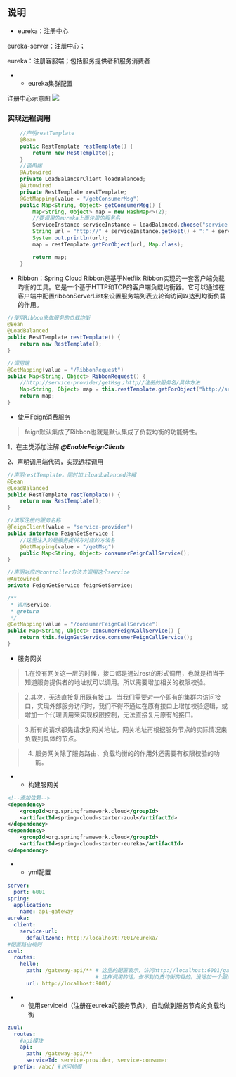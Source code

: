 ## 说明
* eureka：注册中心

eureka-server：注册中心；

eureka：注册客服端；包括服务提供者和服务消费者
* * eureka集群配置

注册中心示意图
![](http://upload-images.jianshu.io/upload_images/6944619-6f03a2c9ad708f6e.jpeg?imageMogr2/auto-orient/strip%7CimageView2/2/w/1240)


### 实现远程调用
```java
    //声明restTemplate
    @Bean
    public RestTemplate restTemplate() {
        return new RestTemplate();
    }
    //调用端
    @Autowired
    private LoadBalancerClient loadBalanced;
    @Autowired
    private RestTemplate restTemplate;    
    @GetMapping(value = "/getConsumerMsg")
    public Map<String, Object> getConsumerMsg() {
        Map<String, Object> map = new HashMap<>(2);
        //要调用的eureka上面注册的服务名
        ServiceInstance serviceInstance = loadBalanced.choose("service-provider");
        String url = "http://" + serviceInstance.getHost() + ":" + serviceInstance.getPort() + "/getMsg";
        System.out.println(url);
        map = restTemplate.getForObject(url, Map.class);

        return map;
    }
```

* Ribbon：Spring Cloud Ribbon是基于Netflix Ribbon实现的一套客户端负载均衡的工具。它是一个基于HTTP和TCP的客户端负载均衡器。它可以通过在客户端中配置ribbonServerList来设置服务端列表去轮询访问以达到均衡负载的作用。
```java
//使用Ribbon来做服务的负载均衡
@Bean
@LoadBalanced
public RestTemplate restTemplate() {
    return new RestTemplate();
}

//调用端
@GetMapping(value = "/RibbonRequest")
public Map<String, Object> RibbonRequest() {
    //http://service-provider/getMsg；http//注册的服务名/具体方法
    Map<String, Object> map = this.restTemplate.getForObject("http://service-provider/getMsg", Map.class);
    return map;
}

```
* 使用Feign消费服务
> feign默认集成了Ribbon也就是默认集成了负载均衡的功能特性。

1、在主类添加注解 ***@EnableFeignClients***

2、声明调用端代码，实现远程调用

```java
//声明restTemplate。同时加上loadbalanced注解
@Bean
@LoadBalanced
public RestTemplate restTemplate() {
    return new RestTemplate();
}

//填写注册的服务名称
@FeignClient(value = "service-provider")
public interface FeignGetService {
    //这里注入的是服务提供方对应的方法名
    @GetMapping(value = "/getMsg")
    public Map<String, Object> consumerFeignCallService();
}

//声明对应的controller方法去调用这个service
@Autowired
private FeignGetService feignGetService;

/**
 * 调用service，
 * @return
 */
@GetMapping(value = "/consumerFeignCallService")
public Map<String, Object> consumerFeignCallService() {
    return this.feignGetService.consumerFeignCallService();
}
```
* 服务网关
 > 1.在没有网关这一层的时候，接口都是通过rest的形式调用，也就是相当于知道服务提供者的地址就可以调用。所以需要增加相关的权限校验。
 
 > 2.其次，无法直接复用既有接口。当我们需要对一个即有的集群内访问接口，实现外部服务访问时，我们不得不通过在原有接口上增加校验逻辑，或增加一个代理调用来实现权限控制，无法直接复用原有的接口。
 
 > 3.所有的请求都先请求到网关地址，网关地址再根据服务节点的实际情况来负载到具体的节点。
 
 > 4. 服务网关除了服务路由、负载均衡的的作用外还需要有权限校验的功能。
 
 * * 构建服网关
 
 ```xml
 <!--添加依赖-->
<dependency>
     <groupId>org.springframework.cloud</groupId>
     <artifactId>spring-cloud-starter-zuul</artifactId>
</dependency>
<dependency>
     <groupId>org.springframework.cloud</groupId>
     <artifactId>spring-cloud-starter-eureka</artifactId>
</dependency>
```
* * yml配置
```yaml
server:
  port: 6001
spring:
  application:
    name: api-gateway
eureka:
  client:
    service-url:
      defaultZone: http://localhost:7001/eureka/
#配置路由规则
zuul:
  routes:
    hello:
      path: /gateway-api/** # 这里的配置表示，访问http://localhost:6001/gateway-api/** 直接重定向到http://localhost:9001/**
                            # 这样调用的话，做不到负责均衡的目的。没增加一个服务实例，就需要增加一个url来映射
      url: http://localhost:9001/
```
* * 使用serviceId（注册在eureka的服务节点），自动做到服务节点的负载均衡
```yaml
zuul:
  routes:
    #api模块
    api:
      path: /gateway-api/**
      serviceId: service-provider, service-consumer
  prefix: /abc/ #访问前缀
```






